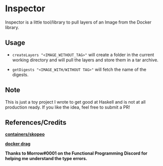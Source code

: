 # Inspector

Inspector is a little tool/library to pull layers of an Image from the Docker library.

## Usage

- `createLayers "<IMAGE_WITHOUT_TAG>"`
will create a folder in the current working directory and will pull the layers and store them in a tar archive.

- `getDigests "<IMAGE_WITH/WITHOUT TAG>"`
will fetch the name of the digests.

## Note

This is just a toy project I wrote to get good at Haskell and is not at all production ready. If you like the idea, feel free to submit a PR!

## References/Credits

**[containers/skopeo](https://github.com/containers/skopeo)**

**[docker drag](https://github.com/NotGlop/docker-drag)**

**Thanks to Morrow#0001 on the Functional Programming Discord for helping me understand the type errors.**
